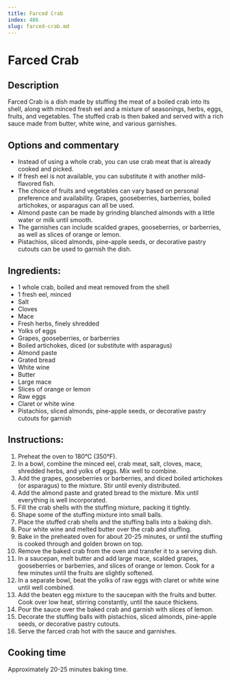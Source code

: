 ```yaml
---
title: Farced Crab
index: 486
slug: farced-crab.md
---
```


# Farced Crab

## Description
Farced Crab is a dish made by stuffing the meat of a boiled crab into its shell, along with minced fresh eel and a mixture of seasonings, herbs, eggs, fruits, and vegetables. The stuffed crab is then baked and served with a rich sauce made from butter, white wine, and various garnishes.

## Options and commentary
- Instead of using a whole crab, you can use crab meat that is already cooked and picked.
- If fresh eel is not available, you can substitute it with another mild-flavored fish.
- The choice of fruits and vegetables can vary based on personal preference and availability. Grapes, gooseberries, barberries, boiled artichokes, or asparagus can all be used.
- Almond paste can be made by grinding blanched almonds with a little water or milk until smooth.
- The garnishes can include scalded grapes, gooseberries, or barberries, as well as slices of orange or lemon.
- Pistachios, sliced almonds, pine-apple seeds, or decorative pastry cutouts can be used to garnish the dish.

## Ingredients:
- 1 whole crab, boiled and meat removed from the shell
- 1 fresh eel, minced
- Salt
- Cloves
- Mace
- Fresh herbs, finely shredded
- Yolks of eggs
- Grapes, gooseberries, or barberries
- Boiled artichokes, diced (or substitute with asparagus)
- Almond paste
- Grated bread
- White wine
- Butter
- Large mace
- Slices of orange or lemon
- Raw eggs
- Claret or white wine
- Pistachios, sliced almonds, pine-apple seeds, or decorative pastry cutouts for garnish

## Instructions:
1. Preheat the oven to 180°C (350°F).
2. In a bowl, combine the minced eel, crab meat, salt, cloves, mace, shredded herbs, and yolks of eggs. Mix well to combine.
3. Add the grapes, gooseberries or barberries, and diced boiled artichokes (or asparagus) to the mixture. Stir until evenly distributed.
4. Add the almond paste and grated bread to the mixture. Mix until everything is well incorporated.
5. Fill the crab shells with the stuffing mixture, packing it tightly.
6. Shape some of the stuffing mixture into small balls.
7. Place the stuffed crab shells and the stuffing balls into a baking dish.
8. Pour white wine and melted butter over the crab and stuffing.
9. Bake in the preheated oven for about 20-25 minutes, or until the stuffing is cooked through and golden brown on top.
10. Remove the baked crab from the oven and transfer it to a serving dish.
11. In a saucepan, melt butter and add large mace, scalded grapes, gooseberries or barberries, and slices of orange or lemon. Cook for a few minutes until the fruits are slightly softened.
12. In a separate bowl, beat the yolks of raw eggs with claret or white wine until well combined.
13. Add the beaten egg mixture to the saucepan with the fruits and butter. Cook over low heat, stirring constantly, until the sauce thickens.
14. Pour the sauce over the baked crab and garnish with slices of lemon.
15. Decorate the stuffing balls with pistachios, sliced almonds, pine-apple seeds, or decorative pastry cutouts.
16. Serve the farced crab hot with the sauce and garnishes.

## Cooking time
Approximately 20-25 minutes baking time.